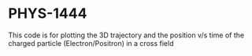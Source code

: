 # PHYS-1444
This code is for plotting the 3D trajectory and the position v/s time of the charged particle (Electron/Positron) in a cross field
